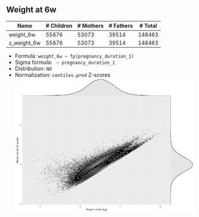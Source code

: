 ## Weight at 6w

| Name | # Children | # Mothers | # Fathers | # Total |
| ---- | ---------- | --------- | --------- | ------- |
| weight_6w | 55876 | 53073 | 39514 | 148463 |
| z_weight_6w | 55876 | 53073 | 39514 | 148463 |

- Formula: `weight_6w ~ fp(pregnancy_duration_1)`
- Sigma formula: ` ~ pregnancy_duration_1`
- Distribution: `NO`
- Normalization: `centiles.pred` Z-scores
![](plots/z_weight_6w_vs_weight_6w_child.png)


